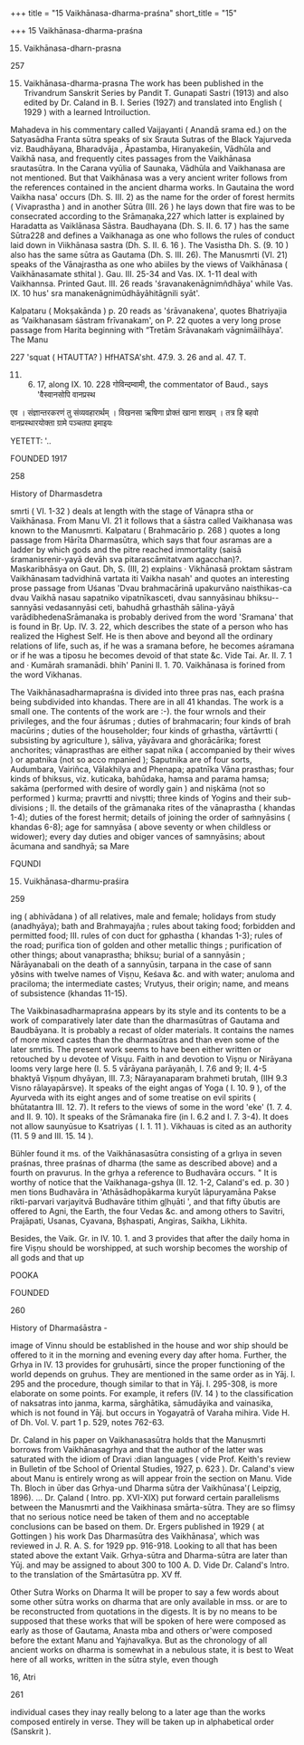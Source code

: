 +++
title = "15 Vaikhānasa-dharma-praśna"
short_title = "15"

+++
15 Vaikhānasa-dharma-praśna


15. Vaikhānasa-dharn-prasna 

257 

15. Vaikhānasa-dharma-prasna The work has been published in the Trivandrum Sanskrit Series by Pandit T. Gunapati Sastri (1913) and also edited by Dr. Caland in B. I. Series (1927) and translated into English ( 1929 ) with a learned Introiluction. 

Mahadeva in his commentary called Vaijayanti ( Anandā srama ed.) on the Satyasādha Franta sūtra speaks of six Srauta Sutras of the Black Yajurveda viz. Baudhāyana, Bharadvāja , Āpastamba, Hiranyakeśin, Vādhūla and Vaikhā nasa, and frequently cites passages from the Vaikhānasa srautasūtra. In the Carana vyūlia of Saunaka, Vādhūla and Vaikhanasa are not mentioned. But that Vaikhānasa was a very ancient writer follows from the references contained in the ancient dharma works. In Gautaina the word Vaikha nasa' occurs (Dh. S. III. 2) as the name for the order of forest hermits ( Vivaprastha ) and in another Sūtra (III. 26 ) he lays down that fire was to be consecrated according to the Srāmaṇaka,227 which latter is explained by Haradatta as Vaiklānasa Sāstra. Baudhayana (Dh. S. II. 6. 17 ) has the same Sūtra228 and defines a Vaikhanaga as one who follows the rules of conduct laid down in Viikhānasa sastra (Dh. S. II. 6. 16 ). The Vasistha Dh. S. (9. 10 ) also has the same sūtra as Gautama (Dh. S. III. 26). The Manusmrti (VI. 21) speaks of the Vānajrastha as one who abiiles by the views of Vaikhānasa ( Vaikhānasamate sthital ). Gau. III. 25-34 and Vas. IX. 1-11 deal with Vaikhannsa. Printed Gaut. III. 26 reads 'śravanakenāgnimñdhāya' while Vas. IX. 10 hus' sra manakenāgnimūdhāyāhitāgnili syāt'. 

Kalpataru ( Mokṣakānda ) p. 20 reads as 'śrāvanakena', quotes Bhatriyajia as ‘Vaikhanasam śāstram frīvanakam', on P. 22 quotes a very long prose passage from Harita beginning with “Tretām Srāvanakaṁ vāgnimāilhāya'. The Manu 

227 'squat ( HTAUTTA? ) HfHATSA'sht. 47.9. 3. 26 and al. 47. T. 

11. 6. 17, along IX. 10. 228 गोविन्दम्वामी, the commentator of Baud., says 'वैस्वानसोपि वानप्रस्थ 

एव । संज्ञान्तरकरणं तु संव्यवहारार्थम् । विखनसा ऋषिणा प्रोक्तं खाना शाखम् । तत्र हि बहवो वानप्रस्थारयोक्ता ग्रामे पञ्चतपा इमाइयः 

YETETT: '.. 

FOUNDED 1917 

258 

History of Dharmasdetra 

smrti ( VI. 1-32 ) deals at length with the stage of Vānapra stha or Vaikhānasa. From Manu VI. 21 it follows that a śāstra called Vaikhanasa was known to the Manusmrti. Kalpataru ( Brahmacārio p. 268 ) quotes a long passage from Hārīta Dharmasūtra, which says that four asramas are a ladder by which gods and the pitre reached immortality (saisā śramanisrenir-yayā devāh sva pitarascāmitatvam agacchan)?. Maskaribhāsya on Gaut. Dh, S. (III, 2) explains · Vikhānasā proktam sāstram Vaikhānasam tadvidhinā vartata iti Vaikha nasah' and quotes an interesting prose passage from Uśanas 'Dvau brahmacārinā upakurvāno naisthikas-ca dvau Vaikhā nasau sapatniko vipatnīkasceti, dvau sannyāsinau bhiksu-- sannyāsi vedasannyāsi ceti, bahudhā grhasthāh sālina-yāyā varādibhedenaSrāmanaka is probably derived from the word 'Sramana' that is found in Bṛ. Up. IV. 3. 22, which describes the state of a person who has realized the Highest Self. He is then above and beyond all the ordinary relations of life, such as, if he was a sramana before, he becomes aśramana or if he was a tiposu he becomes devoid of that state &c. Vide Tai. Ar. II. 7. 1 and · Kumārah sramanādi. bhih' Panini II. 1. 70. Vaikhānasa is forined from the word Vikhanas. 

The Vaikhānasadharmapraśna is divided into three pras nas, each praśna being subdivided into khandas. There are in all 41 khandas. The work is a small one. The contents of the work are :-). the four wrnols and their privileges, and the four āśrumas ; duties of brahmacarin; four kinds of brah macūrins ; duties of the householder; four kinds of grhastha, vārtāvrtti ( subsisting by agriculture ), sāliva, yāyāvara and ghorācārika; forest anchorites; vānaprasthas are either sapat nika ( accompanied by their wives ) or apatnika (not so acco mpanied ); Saputnika are of four sorts, Audumbara, Vairiñca, Vālakhilya and Phenapa; apatnīka Vāna prasthas; four kinds of bhiksus, viz. kuticaka, bahūdaka, hamsa and parama hamsa; sakāma (performed with desire of wordly gain ) and niṣkāma (not so performed ) kurma; pravrtti and nivștti; three kinds of Yogins and their sub-divisions ; II. the details of the grāmanaka rites of the vānaprastha ( khandas 1-4); duties of the forest hermit; details of joining the order of saṁnyāsins ( khandas 6-8); age for samnyāsa ( above seventy or when childless or widower); every day duties and obiger vances of samnyāsins; about ācumana and sandhyā; sa Mare 

FQUNDI 

15. Vuikhānasa-dharmu-praśira 

259 

ing ( abhivādana ) of all relatives, male and female; holidays from study (anadhyāya); bath and Brahmayajña ; rules about taking food; forbidden and permitted food; III. rules of con duct for gphastha ( khandas 1-3); rules of the road; purifica tion of golden and other metallic things ; purification of other things; about vanaprastha; bhiksu; burial of a sannyāsin ; Nārāyanabali on the death of a sannyūsin, tarpana in the case of sann yðsins with twelve names of Viṣṇu, Keśava &c. and with water; anuloma and praciloma; the intermediate castes; Vrutyus, their origin; name, and means of subsistence (khandas 11-15). 

The Vaikbinasadharmapraśna appears by its style and its contents to be a work of comparatively later date than the dharmasūtras of Gautama and Baudbāyana. It is probably a recast of older materials. It contains the names of more mixed castes than the dharmasūtras and than even some of the later smrtis. The present work seems to have been either written or retouched by u devotee of Visųu. Faith in and devotion to Viṣṇu or Nirāyana looms very large here (I. 5. 5 vārāyana parāyaṇāh, I. 7.6 and 9; II. 4-5 bhaktyā Viṣṇum dhyāyan, III. 7.3; Nārayanaparam brahmeti brutah, (IIH 9.3 Visno rālayapārsve). It speaks of the eight angas of Yoga ( I. 10. 9 ), of the Ayurveda with its eight anges and of some treatise on evil spirits ( bhūtatantra III. 12. 7). It refers to the views of some in the word 'eke' (1. 7. 4. and II. 9. 10). It speaks of the Srāmanaka fire (in I. 6.2 and I. 7. 3-4). It does not allow saunyūsue to Ksatriyas ( I. 1. 11 ). Vikhauas is cited as an authority (11. 5 9 and III. 15. 14 ). 

Bühler found it ms. of the Vaikhānasasūtra consisting of a grlıya in seven praśnas, three praśnas of dharma (the same as described above) and a fourth on pravurus. In the grhya a reference to Budhavāra occurs. " It is worthy of notice that the Vaikhanaga-gshya (II. 12. 1-2, Caland's ed. p. 30 ) men tions Budhavāra in 'Athāsādhopākarma kuryūt lāpuryamāna Pakse rikti-parvari varjayitvā Budhavāre tithim gļhụāti ', and that fifty ūbutis are offered to Agni, the Earth, the four Vedas &c. and among others to Savitri, Prajāpati, Usanas, Cyavana, Bșhaspati, Angiras, Saikha, Likhita. 

Besides, the Vaik. Gr. in IV. 10. 1. and 3 provides that after the daily homa in fire Viṣṇu should be worshipped, at such worship becomes the worship of all gods and that up 

POOKA 

FOUNDED 

260 

History of Dharmaśāstra - 

image of Vinnu should be established in the house and wor ship should be offered to it in the morning and evening every day after homa. Further, the Grhya in IV. 13 provides for gruhusārti, since the proper functioning of the world depends on gruhus. They are mentioned in the same order as in Yāj. I. 295 and the procedure, though similar to that in Yāj. I. 295-308, is more elaborate on some points. For example, it refers (IV. 14 ) to the classification of naksatras into janma, karma, sārghātika, sāmudāyika and vainasika, which is not found in Yāj. but occurs in Yogayatrā of Varaha mihira. Vide H. of Dh. Vol. V. part 1 p. 529, notes 762-63. 

Dr. Caland in his paper on Vaikhanasasūtra holds that the Manusmrti borrows from Vaikhānasagrhya and that the author of the latter was saturated with the idiom of Dravi :dian languages ( vide Prof. Keith's review in Bulletin of tbe School of Oriental Studies, 1927, p. 623 ). Dr. Caland's view about Manu is entirely wrong as will appear froin the section on Manu. Vide Th. Bloch in ūber das Grhya-und Dharma sūtra der Vaikhūnasa'( Leipzig, 1896). ... Dr. Çaland ( Intro. pp. XVI-XIX) put forward certain parallelisms between the Manusmrti and the Vaikhinasa smārta-sūtra. They are so flimsy that no serious notice need be taken of them and no acceptable conclusions can be based on them. Dr. Ergers published in 1929 ( at Gottingen ) his work Das Dharmasūtra des Vaikhānasa', which was reviewed in J. R. A. S. for 1929 pp. 916-918. Looking to all that has been stated above the extant Vaik. Grhya-sūtra and Dharma-sūtra are later than Yūj. and may be assigned to about 300 to 100 A. D. Vide Dr. Caland's Intro. to the translation of the Smārtasūtra pp. XV ff. 

Other Sutra Works on Dharma It will be proper to say a few words about some other sūtra works on dharma that are only available in mss. or are to be reconstructed from quotations in the digests. It is by no means to be supposed that these works that will be spoken of here were composed as early as those of Gautama, Anasta mba and others or'were composed before the extant Manu and Yajṅavalkya. But as the chronology of all ancient works on dharma is somewhat in a nebulous state, it is best to Weat here of all works, written in the sūtra style, even though 

16, Atri 

261 

individual cases they inay really belong to a later age than the works composed entirely in verse. They will be taken up in alphabetical order (Sanskrit ). 
